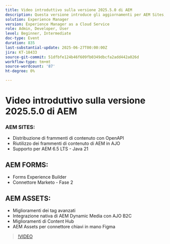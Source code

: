 ```yaml
---
title: Video introduttivo sulla versione 2025.5.0 di AEM
description: Questa versione introduce gli aggiornamenti per AEM Sites, Forms e Assets, inclusa la distribuzione di OpenAPI, il supporto per Java 21, tag avanzati, il connettore Figma e Dynamic Media per AJO B2C.
solution: Experience Manager
version: Experience Manager as a Cloud Service
role: Admin, Developer, User
level: Beginner, Intermediate
doc-type: Event
duration: 835
last-substantial-update: 2025-06-27T00:00:00Z
jira: KT-18433
source-git-commit: 51dfbfe124b46f609fb0349dbcfa2add442a026d
workflow-type: tm+mt
source-wordcount: '87'
ht-degree: 0%

---
```



# Video introduttivo sulla versione 2025.5.0 di AEM

### AEM SITES:

* Distribuzione di frammenti di contenuto con OpenAPI
* Riutilizzo dei frammenti di contenuto di AEM in AJO
* Supporto per AEM 6.5 LTS - Java 21

## AEM FORMS:

* Forms Experience Builder
* Connettore Marketo - Fase 2

## AEM ASSETS:

* Miglioramenti dei tag avanzati
* Integrazione nativa di AEM Dynamic Media con AJO B2C
* Miglioramenti di Content Hub
* AEM Assets per connettore chiavi in mano Figma

>[!VIDEO](https://video.tv.adobe.com/v/3464307/?learn=on&enablevpops)
